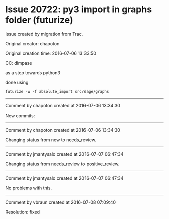# Issue 20722: py3 import in graphs folder (futurize)

Issue created by migration from Trac.

Original creator: chapoton

Original creation time: 2016-07-06 13:33:50

CC:  dimpase

as a step towards python3

done using

```
futurize -w -f absolute_import src/sage/graphs
```



---

Comment by chapoton created at 2016-07-06 13:34:30

New commits:


---

Comment by chapoton created at 2016-07-06 13:34:30

Changing status from new to needs_review.


---

Comment by jmantysalo created at 2016-07-07 06:47:34

Changing status from needs_review to positive_review.


---

Comment by jmantysalo created at 2016-07-07 06:47:34

No problems with this.


---

Comment by vbraun created at 2016-07-08 07:09:40

Resolution: fixed
